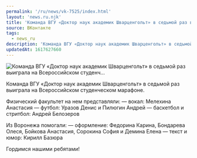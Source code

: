 ```yaml
---
permalink: '/ru/news/vk-7525/index.html'
layout: 'news.ru.njk'
title: 'Команда ВГУ «Доктор наук академик Шварценгольт» в седьмой раз выиграла на Всероссийском студенч…'
source: ВКонтакте
tags:
  - news_ru
description: 'Команда ВГУ «Доктор наук академик Шварценгольт» в седьмой раз выиграла на Всероссийском студенч…'
updatedAt: 1617627660
---
```

![Команда ВГУ «Доктор наук академик Шварценгольт» в седьмой раз выиграла на Всероссийском студенч…](https://sun9-41.userapi.com/sun9-4/impg/NCy00hmeMGRGsVnViuOtCaedy70w9pEuPxmgzw/FntbI8eFuEA.jpg?size=1280x853&quality=96&sign=bd2ce28bc4af4d5800817b151834c4d9&c_uniq_tag=dhew9CurSsewGOgZu9iKv84Jgmyvy3TOuW07uw-PLsk&type=album)

Команда ВГУ «Доктор наук академик Шварценгольт» в седьмой раз выиграла на Всероссийском студенческом марафоне.

Физический факультет на нем представляли:
— вокал: Мелехина Анастасия
— футбол: Уразов Денис и Пилюгин Андрей
— баскетбол и стритбол: Андрей Белозеров

Из Воронежа помогали:
— оформление: Федорина Карина, Бондарева Олеся, Бойкова Анастасия, Сорокина София и Демина Елена
— текст и юмор: Кирилл Базюра

Гордимся нашими ребятами!
